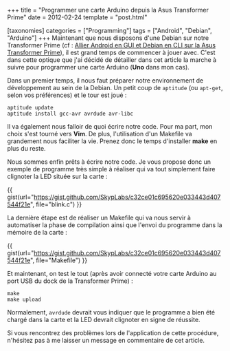 +++
title = "Programmer une carte Arduino depuis la Asus Transformer Prime"
date = 2012-02-24
template = "post.html"

[taxonomies]
categories = ["Programming"]
tags = ["Android", "Debian", "Arduino"]
+++
Maintenant que nous disposons d'une Debian sur notre Transformer Prime (cf :
[Allier Android en GUI et Debian en CLI sur la Asus Transformer
Prime](@/debian-chroot-on-android.md)), il est grand temps de commencer à jouer
avec. C'est dans cette optique que j'ai décidé de détailler dans cet article la
marche à suivre pour programmer une carte Arduino (**Uno** dans mon cas).

Dans un premier temps, il nous faut préparer notre environnement de
développement au sein de la Debian. Un petit coup de `aptitude` (ou `apt-get`,
selon vos préférences) et le tour est joué :

```raw
aptitude update
aptitude install gcc-avr avrdude avr-libc
```

Il va également nous falloir de quoi écrire notre code. Pour ma part, mon choix
s'est tourné vers **Vim**. De plus, l'utilisation d'un Makefile va grandement
nous faciliter la vie. Prenez donc le temps d'installer **make** en plus du
reste.

<!-- more -->

Nous sommes enfin prêts à écrire notre code. Je vous propose donc un exemple de
programme très simple à réaliser qui va tout simplement faire clignoter la LED
située sur la carte :

{{ gist(url="https://gist.github.com/SkypLabs/c32ce01c695620e033443d407544f21e",
file="blink.c") }}

La dernière étape est de réaliser un Makefile qui va nous servir à automatiser
la phase de compilation ainsi que l'envoi du programme dans la mémoire de la
carte :

{{ gist(url="https://gist.github.com/SkypLabs/c32ce01c695620e033443d407544f21e",
file="Makefile") }}

Et maintenant, on test le tout (après avoir connecté votre carte Arduino au port
USB du dock de la Transformer Prime) :

```raw
make
make upload
```

Normalement, `avrdude` devrait vous indiquer que le programme a bien été chargé
dans la carte et la LED devrait clignoter en signe de réussite.

Si vous rencontrez des problèmes lors de l'application de cette procédure,
n'hésitez pas à me laisser un message en commentaire de cet article.
